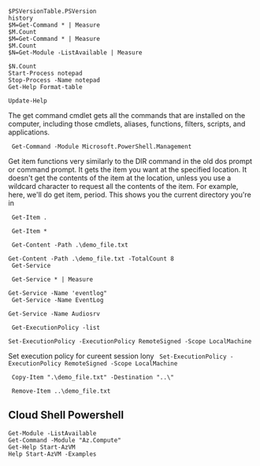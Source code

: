 `$PSVersionTable.PSVersion`  
`history`  
`$M=Get-Command * | Measure`  
`$M.Count`  
`$M=Get-Command * | Measure`  
`$M.Count`  
`$N=Get-Module -ListAvailable | Measure`  

`$N.Count`  
`Start-Process notepad`  
`Stop-Process -Name notepad`  
`Get-Help Format-table`  

`Update-Help`  

The get command cmdlet gets all the commands that are installed on the computer,
including those cmdlets, aliases, functions, filters, scripts,
and applications.

` Get-Command -Module Microsoft.PowerShell.Management`  


Get item functions very similarly to the DIR command in the old dos
prompt or command prompt. It gets the item you want at the specified location.
It doesn't get the contents of the item at the location,
unless you use a wildcard character to request all the contents of the item.
For example, here, we'll do get item, period.
This shows you the current directory you're in

` Get-Item .`  

` Get-Item *`  

` Get-Content -Path .\demo_file.txt`

`Get-Content -Path .\demo_file.txt -TotalCount 8`  
` Get-Service`

` Get-Service * | Measure`  

`Get-Service -Name 'eventlog"`  
` Get-Service -Name EventLog` 

`Get-Service -Name Audiosrv` 


` Get-ExecutionPolicy -list`  

`Set-ExecutionPolicy -ExecutionPolicy RemoteSigned -Scope LocalMachine`  

Set execution policy for cureent session lony
` Set-ExecutionPolicy -ExecutionPolicy RemoteSigned -Scope LocalMachine`  


` Copy-Item ".\demo_file.txt" -Destination "..\"`  

` Remove-Item ..\demo_file.txt`  

Cloud Shell Powershell  
------------------------
`Get-Module -ListAvailable`  
`Get-Command -Module "Az.Compute"`  
`Get-Help Start-AzVM`  
`Help Start-AzVM -Examples`  